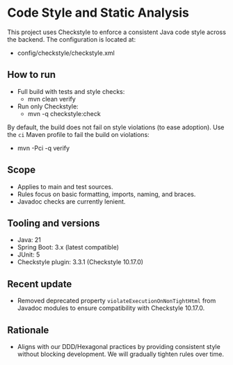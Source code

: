 # Code Style and Static Analysis

This project uses Checkstyle to enforce a consistent Java code style across the backend. The configuration is located at:
- config/checkstyle/checkstyle.xml

## How to run
- Full build with tests and style checks:
  - mvn clean verify
- Run only Checkstyle:
  - mvn -q checkstyle:check

By default, the build does not fail on style violations (to ease adoption). Use the `ci` Maven profile to fail the build on violations:
- mvn -Pci -q verify

## Scope
- Applies to main and test sources.
- Rules focus on basic formatting, imports, naming, and braces.
- Javadoc checks are currently lenient.

## Tooling and versions
- Java: 21
- Spring Boot: 3.x (latest compatible)
- JUnit: 5
- Checkstyle plugin: 3.3.1 (Checkstyle 10.17.0)

## Recent update
- Removed deprecated property `violateExecutionOnNonTightHtml` from Javadoc modules to ensure compatibility with Checkstyle 10.17.0.

## Rationale
- Aligns with our DDD/Hexagonal practices by providing consistent style without blocking development. We will gradually tighten rules over time.
